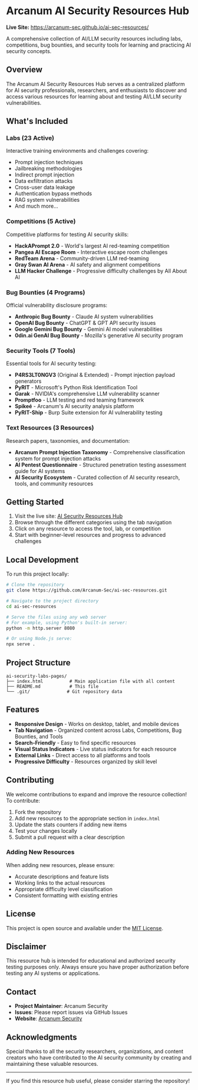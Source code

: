 # Arcanum AI Security Resources Hub

**Live Site:** https://arcanum-sec.github.io/ai-sec-resources/

A comprehensive collection of AI/LLM security resources including labs, competitions, bug bounties, and security tools for learning and practicing AI security concepts.

## Overview

The Arcanum AI Security Resources Hub serves as a centralized platform for AI security professionals, researchers, and enthusiasts to discover and access various resources for learning about and testing AI/LLM security vulnerabilities.

## What's Included

### Labs (23 Active)
Interactive training environments and challenges covering:
- Prompt injection techniques
- Jailbreaking methodologies
- Indirect prompt injection
- Data exfiltration attacks
- Cross-user data leakage
- Authentication bypass methods
- RAG system vulnerabilities
- And much more...

### Competitions (5 Active)
Competitive platforms for testing AI security skills:
- **HackAPrompt 2.0** - World's largest AI red-teaming competition
- **Pangea AI Escape Room** - Interactive escape room challenges
- **RedTeam Arena** - Community-driven LLM red-teaming
- **Gray Swan AI Arena** - AI safety and alignment competitions
- **LLM Hacker Challenge** - Progressive difficulty challenges by All About AI

### Bug Bounties (4 Programs)
Official vulnerability disclosure programs:
- **Anthropic Bug Bounty** - Claude AI system vulnerabilities
- **OpenAI Bug Bounty** - ChatGPT & GPT API security issues
- **Google Gemini Bug Bounty** - Gemini AI model vulnerabilities
- **0din.ai GenAI Bug Bounty** - Mozilla's generative AI security program

### Security Tools (7 Tools)
Essential tools for AI security testing:
- **P4RS3LT0NGV3** (Original & Extended) - Prompt injection payload generators
- **PyRIT** - Microsoft's Python Risk Identification Tool
- **Garak** - NVIDIA's comprehensive LLM vulnerability scanner
- **Promptfoo** - LLM testing and red teaming framework
- **Spikeé** - Arcanum's AI security analysis platform
- **PyRIT-Ship** - Burp Suite extension for AI vulnerability testing

### Text Resources (3 Resources)
Research papers, taxonomies, and documentation:
- **Arcanum Prompt Injection Taxonomy** - Comprehensive classification system for prompt injection attacks
- **AI Pentest Questionnaire** - Structured penetration testing assessment guide for AI systems
- **AI Security Ecosystem** - Curated collection of AI security research, tools, and community resources

## Getting Started

1. Visit the live site: [AI Security Resources Hub](https://arcanum-sec.github.io/ai-sec-resources/)
2. Browse through the different categories using the tab navigation
3. Click on any resource to access the tool, lab, or competition
4. Start with beginner-level resources and progress to advanced challenges

## Local Development

To run this project locally:

```bash
# Clone the repository
git clone https://github.com/Arcanum-Sec/ai-sec-resources.git

# Navigate to the project directory
cd ai-sec-resources

# Serve the files using any web server
# For example, using Python's built-in server:
python -m http.server 8080

# Or using Node.js serve:
npx serve .
```

## Project Structure

```
ai-security-labs-pages/
├── index.html          # Main application file with all content
├── README.md           # This file
└── .git/              # Git repository data
```

## Features

- **Responsive Design** - Works on desktop, tablet, and mobile devices
- **Tab Navigation** - Organized content across Labs, Competitions, Bug Bounties, and Tools
- **Search-Friendly** - Easy to find specific resources
- **Visual Status Indicators** - Live status indicators for each resource
- **External Links** - Direct access to all platforms and tools
- **Progressive Difficulty** - Resources organized by skill level

## Contributing

We welcome contributions to expand and improve the resource collection! To contribute:

1. Fork the repository
2. Add new resources to the appropriate section in `index.html`
3. Update the stats counters if adding new items
4. Test your changes locally
5. Submit a pull request with a clear description

### Adding New Resources

When adding new resources, please ensure:
- Accurate descriptions and feature lists
- Working links to the actual resources
- Appropriate difficulty level classification
- Consistent formatting with existing entries

## License

This project is open source and available under the [MIT License](LICENSE).

## Disclaimer

This resource hub is intended for educational and authorized security testing purposes only. Always ensure you have proper authorization before testing any AI systems or applications.

## Contact

- **Project Maintainer**: Arcanum Security
- **Issues**: Please report issues via GitHub Issues
- **Website**: [Arcanum Security](https://arcanum-sec.com)

## Acknowledgments

Special thanks to all the security researchers, organizations, and content creators who have contributed to the AI security community by creating and maintaining these valuable resources.

---

If you find this resource hub useful, please consider starring the repository!